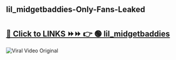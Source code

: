 
 ## lil_midgetbaddies-Only-Fans-Leaked

# <h2><a href="https://clipsfans.com/lil_midgetbaddies&ref=git">🔗 Click to LINKS ⏩⏩ 👉 🟢 lil_midgetbaddies </a></h2>

<a href="https://clipsfans.com/lil_midgetbaddies&ref=git" rel="nofollow" data-target="animated-image.originalLink"><img src="https://i.ibb.co.com/xMMVF88/686577567.gif" alt="Viral Video Original" style="max-width: 100%; display: inline-block;" data-target="animated-image.originalImage"></a>
